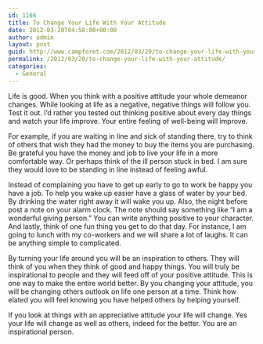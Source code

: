 ```yaml
---
id: 1166
title: To Change Your Life With Your Attitude
date: 2012-03-20T04:58:00+00:00
author: admin
layout: post
guid: http://www.campforet.com/2012/03/20/to-change-your-life-with-your-attitude/
permalink: /2012/03/20/to-change-your-life-with-your-attitude/
categories:
  - General
---
```

Life is good. When you think with a positive attitude your whole demeanor changes. While looking at life as a negative, negative things will follow you. Test it out. I’d rather you tested out thinking positive about every day things and watch your life improve. Your entire feeling of well-being will improve.

For example, if you are waiting in line and sick of standing there, try to think of others that wish they had the money to buy the items you are purchasing. Be grateful you have the money and job to live your life in a more comfortable way. Or perhaps think of the ill person stuck in bed. I am sure they would love to be standing in line instead of feeling awful.

Instead of complaining you have to get up early to go to work be happy you have a job. To help you wake up easier have a glass of water by your bed. By drinking the water right away it will wake you up. Also, the night before post a note on your alarm clock. The note should say something like “I am a wonderful giving person.” You can write anything positive to your character. And lastly, think of one fun thing you get to do that day. For instance, I am going to lunch with my co-workers and we will share a lot of laughs. It can be anything simple to complicated.

By turning your life around you will be an inspiration to others. They will think of you when they think of good and happy things. You will truly be inspirational to people and they will feed off of your positive attitude. This is one way to make the entire world better. By you changing your attitude, you will be changing others outlook on life one person at a time. Think how elated you will feel knowing you have helped others by helping yourself.

If you look at things with an appreciative attitude your life will change. Yes your life will change as well as others, indeed for the better. You are an inspirational person.